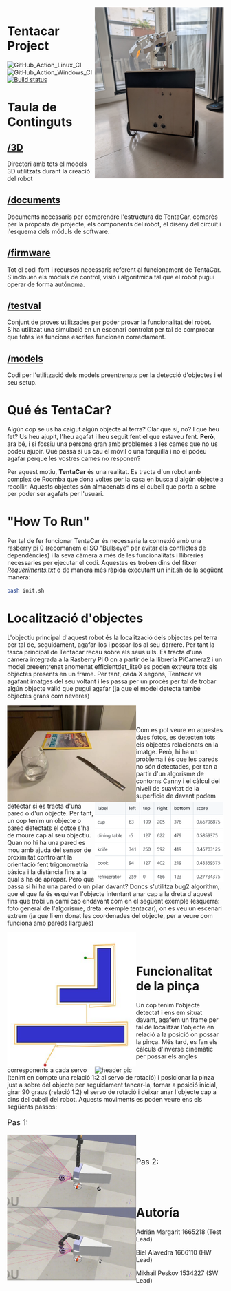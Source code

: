<img src="https://github.com/mPeskov23/Tentacar/blob/master/documents/Tentacar.jpeg" align="right" width="300" alt="header pic"/>

# Tentacar Project
![GitHub_Action_Linux_CI](https://github.com/AtsushiSakai/PythonRobotics/workflows/Linux_CI/badge.svg)
![GitHub_Action_Windows_CI](https://github.com/AtsushiSakai/PythonRobotics/workflows/Windows_CI/badge.svg)
[![Build status](https://ci.appveyor.com/api/projects/status/sb279kxuv1be391g?svg=true)](https://github.com/mPeskov23/Tentacar/tree/master/testval)

# Taula de Continguts
## [/3D](https://github.com/mPeskov23/Tentacar/tree/master/3D) 
Directori amb tots el models 3D utilitzats durant la creació del robot

## [/documents](https://github.com/mPeskov23/Tentacar/tree/master/documents)  

Documents necessaris per comprendre l'estructura de TentaCar, comprès per la proposta de projecte, els components del robot, el diseny del circuit i l'esquema dels móduls de software.


## [/firmware](https://github.com/mPeskov23/Tentacar/tree/master/firmware) 

Tot el codi font i recursos necessaris referent al funcionament de TentaCar. S'inclouen els móduls de control, visió i algoritmica tal que el robot pugui operar de forma autónoma.

## [/testval](https://github.com/mPeskov23/Tentacar/tree/master/testval) 

Conjunt de proves utilitzades per poder provar la funcionalitat del robot. S'ha utilitzat una simulació en un escenari controlat per tal de comprobar que totes les funcions escrites funcionen correctament.

## [/models](https://github.com/mPeskov23/Tentacar/tree/master/models)

Codi per l'utilització dels models preentrenats per la detecció d'objectes i el seu setup. 

# Qué és TentaCar?

Algún cop se us ha caigut algún objecte al terra? Clar que sí, no? I que heu fet? Us heu ajupit, l'heu agafat i heu seguit fent el que estaveu fent. 
**Però**, ara bé, i si fossiu una persona gran amb problemes a les cames que no us podeu ajupir. Qué passa si us cau el móvil o una forquilla i no el podeu agafar perque les vostres cames no responen?

Per aquest motiu, **TentaCar** és una realitat. Es tracta d'un robot amb complex de Roomba que dona voltes per la casa en busca d'algún objecte a recollir. Aquests objectes són almacenats dins el cubell que porta a sobre per poder ser agafats per l'usuari. 


# "How To Run"

Per tal de fer funcionar TentaCar és necessaria la connexió amb una rasberry pi 0 (recomanem el SO "Bullseye" per evitar els conflictes de dependències) i la seva càmera a més de les funcionalitats i llibreries necessaries per ejecutar el codi. Aquestes es troben dins del fitxer [*Requeriments.txt*](https://github.com/mPeskov23/Tentacar/blob/master/requirements.txt) o de manera més ràpida executant un [init.sh](https://github.com/mPeskov23/Tentacar/blob/master/init.sh) de la següent manera:
```bash
bash init.sh
```

# Localització d'objectes
L'objectiu principal d'aquest robot és la localització dels objectes pel terra per tal de, seguidament, agafar-los i possar-los al seu darrere. Per tant la tasca principal de Tentacar recau sobre els seus ulls. Es tracta d'una càmera integrada a la Rasberry Pi 0 on a partir de la llibrería PiCamera2 i un model preeentrenat anomenat efficientdet_lite0 es poden extreure tots els objectes presents en un frame. Per tant, cada X segons, Tentacar va agafant imatges del seu voltant i les passa per un procès per tal de trobar algún objecte vàlid que pugui agafar (ja que el model detecta també objectes grans com neveres)

<div>
    <img src="https://github.com/mPeskov23/Tentacar/blob/master/models/test_data/table.jpg" align="left" width="300" alt="header pic"/>  
    <img src="https://github.com/mPeskov23/Tentacar/blob/master/documents/Resultats%20visio.png" align="right" width="300" alt="header pic"/>  
</div><br><br>

Com es pot veure en aquestes dues fotos, es detecten tots els objectes relacionats en la imatge. Però, hi ha un problema i és que les pareds no són detectades, per tan a partir d'un algorisme de contorns Canny i el càlcul del nivell de suavitat de la superficie de davant podem detectar si es tracta d'una pared o d'un objecte. Per tant, un cop tenim un objecte o pared detectats el cotxe s'ha de moure cap al seu objectiu. Quan no hi ha una pared es mou amb ajuda del sensor de proximitat controlant la orientació fent trigonometría bàsica i la distància fins a la qual s'ha de apropar. Però que passa si hi ha una pared o un pilar davant? Doncs s'utilitza bug2 algorithm, que el que fa és esquivar l'objecte intentant anar cap a la dreta d'aquest fins que trobi un camí cap endavant com en el següent exemple (esquerra: foto general de l'algorisme, dreta: exemple tentacar), on es veu un escenari extrem (ja que li em donat les coordenades del objecte, per a veure com funciona amb pareds llargues)

<div>
    <img src="https://github.com/mPeskov23/Tentacar/blob/master/testval/videos/Bug2.png" align="left" width="300" alt="header pic"/>
    <img src="https://github.com/mPeskov23/Tentacar/blob/master/testval/videos/Bug2Algo.gif" align="right" width="300" alt="header pic"/>
</div><br><br>

# Funcionalitat de la pinça 

Un cop tenim l'objecte detectat i ens em situat davant, agafem un frame per tal de localitzar l'objecte en relació a la posició on possar la pinça. Més tard, es fan els càlculs d'inverse cinemàtic per possar els angles corresponents a cada servo (tenint en compte una relació 1:2 al servo de rotació) i posicionar la pinza just a sobre del objecte per seguidament tancar-la, tornar a posició inicial, girar 90 graus (relació 1:2) el servo de rotació i deixar anar l'objecte cap a dins del cubell del robot. Aquests moviments es poden veure ens els següents passos:

<p style="font-size: large;">Pas 1:</p>
<img src="https://github.com/mPeskov23/Tentacar/blob/master/testval/videos/pinza.gif" align="left" width="300" alt="header pic"/><br><br>
<p style="font-size: large;">Pas 2:</p>
<img src="https://github.com/mPeskov23/Tentacar/blob/master/testval/videos/coger_objeto.gif" align="left" width="300" alt="header pic"/><br><br>

  
# Autoría

Adrián Margarit 1665218 (Test Lead) 

Biel Alavedra 1666110 (HW Lead)

Mikhail Peskov 1534227 (SW Lead)






